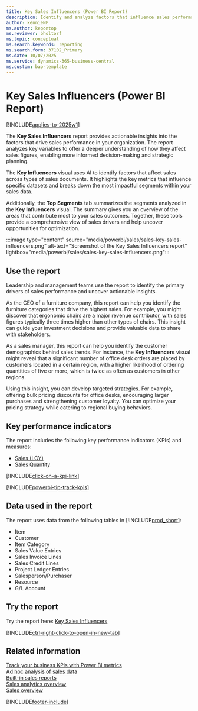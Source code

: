 ```yaml
---
title: Key Sales Influencers (Power BI Report)
description: Identify and analyze factors that influence sales performance. Explore the most impactful variables and trends based on sales data.
author: kennieNP
ms.author: kepontop
ms.reviewer: bholtorf
ms.topic: conceptual
ms.search.keywords: reporting
ms.search.form: 37102_Primary
ms.date: 10/07/2025
ms.service: dynamics-365-business-central
ms.custom: bap-template
---
```


# Key Sales Influencers (Power BI Report)

[!INCLUDE[applies-to-2025w1](includes/applies-to-2025w1.md)]

The **Key Sales Influencers** report provides actionable insights into the factors that drive sales performance in your organization. The report analyzes key variables to offer a deeper understanding of how they affect sales figures, enabling more informed decision-making and strategic planning.

The **Key Influencers** visual uses AI to identify factors that affect sales across types of sales documents. It highlights the key metrics that influence specific datasets and breaks down the most impactful segments within your sales data.

Additionally, the **Top Segments** tab summarizes the segments analyzed in the **Key Influencers** visual. The summary gives you an overview of the areas that contribute most to your sales outcomes. Together, these tools provide a comprehensive view of sales drivers and help uncover opportunities for optimization.

:::image type="content" source="media/powerbi/sales/sales-key-sales-influencers.png" alt-text="Screenshot of the Key Sales Influencers report" lightbox="media/powerbi/sales/sales-key-sales-influencers.png":::

## Use the report

Leadership and management teams use the report to identify the primary drivers of sales performance and uncover actionable insights.

As the CEO of a furniture company, this report can help you identify the furniture categories that drive the highest sales. For example, you might discover that ergonomic chairs are a major revenue contributor, with sales figures typically three times higher than other types of chairs. This insight can guide your investment decisions and provide valuable data to share with stakeholders.

As a sales manager, this report can help you identify the customer demographics behind sales trends. For instance, the **Key Influencers** visual might reveal that a significant number of office desk orders are placed by customers located in a certain region, with a higher likelihood of ordering quantities of five or more, which is twice as often as customers in other regions.

Using this insight, you can develop targeted strategies. For example, offering bulk pricing discounts for office desks, encouraging larger purchases and strengthening customer loyalty. You can optimize your pricing strategy while catering to regional buying behaviors.

## Key performance indicators

The report includes the following key performance indicators (KPIs) and measures:

- [Sales (LCY)](sales-powerbi-sales-kpis.md#sales-lcy)  
- [Sales Quantity](sales-powerbi-sales-kpis.md#sales-quantity)

[!INCLUDE[click-on-a-kpi-link](includes/click-on-a-kpi-link.md)]

[!INCLUDE[powerbi-tip-track-kpis](includes/powerbi-tip-track-kpis.md)]

## Data used in the report

The report uses data from the following tables in [!INCLUDE[prod_short](includes/prod_short.md)]:

- Item
- Customer
- Item Category
- Sales Value Entries
- Sales Invoice Lines
- Sales Credit Lines
- Project Ledger Entries
- Salesperson/Purchaser
- Resource
- G/L Account

## Try the report

Try the report here: [Key Sales Influencers](https://businesscentral.dynamics.com?page=37102)

[!INCLUDE[ctrl-right-click-to-open-in-new-tab](includes/ctrl-right-click-to-open-in-new-tab.md)]

## Related information

[Track your business KPIs with Power BI metrics](track-kpis-with-power-bi-metrics.md)  
[Ad hoc analysis of sales data](ad-hoc-analysis-sales.md)  
[Built-in sales reports](sales-reports.md)  
[Sales analytics overview](sales-analytics-overview.md)  
[Sales overview](sales-manage-sales.md)  

[!INCLUDE[footer-include](includes/footer-banner.md)]